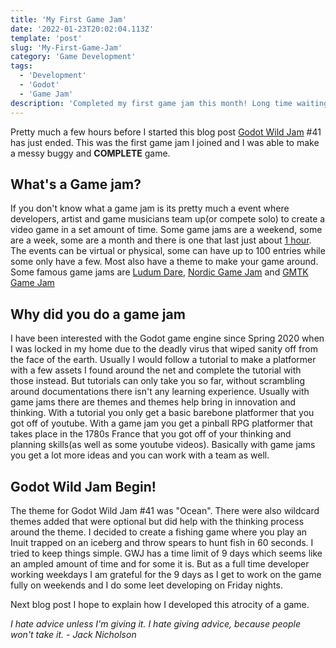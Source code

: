 ```yaml
---
title: 'My First Game Jam'
date: '2022-01-23T20:02:04.113Z'
template: 'post'
slug: 'My-First-Game-Jam'
category: 'Game Development'
tags:
  - 'Development'
  - 'Godot'
  - 'Game Jam'
description: 'Completed my first game jam this month! Long time waiting'
---
```


Pretty much a few hours before I started this blog post [Godot Wild Jam](https://godotwildjam.com) #41 has just ended. This was the first game jam I joined and I was able to make a messy buggy and **COMPLETE** game.

## What's a Game jam?

If you don't know what a game jam is its pretty much a event where developers, artist and game musicians team up(or compete solo) to create a video game in a set amount of time. Some game jams are a weekend, some are a week, some are a month and there is one that last just about [1 hour](https://onehourgamejam.com). The events can be virtual or physical, some can have up to 100 entries while some only have a few. Most also have a theme to make your game around. Some famous game jams are [Ludum Dare](https://ldjam.com), [Nordic Game Jam](https://nordicgamejam.com) and [GMTK Game Jam](https://itch.io/jam/gmtk-2021)

## Why did you do a game jam

I have been interested with the Godot game engine since Spring 2020 when I was locked in my home due to the deadly virus that wiped sanity off from the face of the earth. Usually I would follow a tutorial to make a platformer with a few assets I found around the net and complete the tutorial with those instead. But tutorials can only take you so far, without scrambling around documentations there isn't any learning experience. Usually with game jams there are themes and themes help bring in innovation and thinking. With a tutorial you only get a basic barebone platformer that you got off of youtube. With a game jam you get a pinball RPG platformer that takes place in the 1780s France that you got off of your thinking and planning skills(as well as some youtube videos). Basically with game jams you get a lot more ideas and you can work with a team as well.

## Godot Wild Jam Begin!

The theme for Godot Wild Jam #41 was "Ocean". There were also wildcard themes added that were optional but did help with the thinking process around the theme. I decided to create a fishing game where you play an Inuit trapped on an iceberg and throw spears to hunt fish in 60 seconds. I tried to keep things simple. GWJ has a time limit of 9 days which seems like an ampled amount of time and for some it is. But as a full time developer working weekdays I am grateful for the 9 days as I get to work on the game fully on weekends and I do some leet developing on Friday nights.

Next blog post I hope to explain how I developed this atrocity of a game.

_I hate advice unless I'm giving it. I hate giving advice, because people won't take it. - Jack Nicholson_
